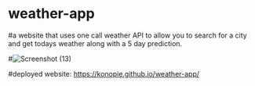 # weather-app

#a website that uses one call weather API to allow you to search for a city and get todays weather along with a 5 day prediction.

#![Screenshot (13)](https://user-images.githubusercontent.com/99047158/176480598-1e1fe0cc-6a41-4aa6-8191-597d209ea30f.png)

#deployed website: https://konopie.github.io/weather-app/
